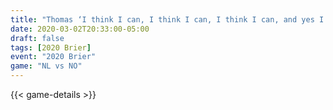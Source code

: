 ```yaml
---
title: "Thomas ‘I think I can, I think I can, I think I can, and yes I can!’ Scoffin"
date: 2020-03-02T20:33:00-05:00
draft: false
tags: [2020 Brier]
event: "2020 Brier"
game: "NL vs NO"
---
```

{{< game-details >}}
<!--more--> 